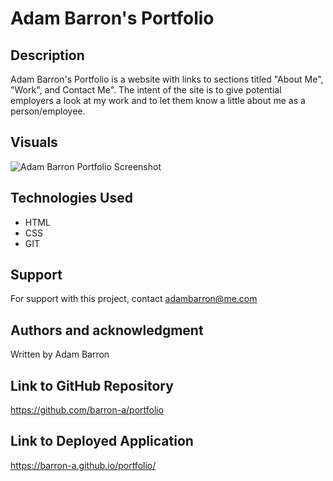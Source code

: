 # Adam Barron's Portfolio

## Description

Adam Barron's Portfolio is a website with links to sections titled "About Me", "Work", and Contact Me". The intent of the site is to give potential employers a look at my work and to let them know a little about me as a person/employee.

## Visuals

![Adam Barron Portfolio Screenshot](/assets/images/adam-barron-portfolio-screenshot-1.jpg)

## Technologies Used

* HTML
* CSS
* GIT

## Support

For support with this project, contact adambarron@me.com

## Authors and acknowledgment

Written by Adam Barron

## Link to GitHub Repository

https://github.com/barron-a/portfolio

## Link to Deployed Application
https://barron-a.github.io/portfolio/

